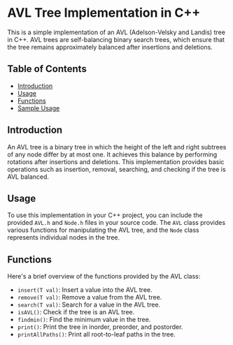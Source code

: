 # AVL Tree Implementation in C++

This is a simple implementation of an AVL (Adelson-Velsky and Landis) tree in C++. AVL trees are self-balancing binary search trees, which ensure that the tree remains approximately balanced after insertions and deletions.

## Table of Contents
- [Introduction](#introduction)
- [Usage](#usage)
- [Functions](#functions)
- [Sample Usage](#sample-usage)

## Introduction
An AVL tree is a binary tree in which the height of the left and right subtrees of any node differ by at most one. It achieves this balance by performing rotations after insertions and deletions. This implementation provides basic operations such as insertion, removal, searching, and checking if the tree is AVL balanced.

## Usage
To use this implementation in your C++ project, you can include the provided `AVL.h` and `Node.h` files in your source code. The `AVL` class provides various functions for manipulating the AVL tree, and the `Node` class represents individual nodes in the tree.

## Functions
Here's a brief overview of the functions provided by the AVL class:

- `insert(T val)`: Insert a value into the AVL tree.
- `remove(T val)`: Remove a value from the AVL tree.
- `search(T val)`: Search for a value in the AVL tree.
- `isAVL()`: Check if the tree is an AVL tree.
- `findmin()`: Find the minimum value in the tree.
- `print()`: Print the tree in inorder, preorder, and postorder.
- `printAllPaths()`: Print all root-to-leaf paths in the tree.
